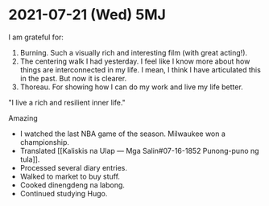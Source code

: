 # 2021-07-21 (Wed) 5MJ

I am grateful for:

1. Burning. Such a visually rich and interesting film (with great acting!).
2. The centering walk I had yesterday. I feel like I know more about how things are interconnected in my life. I mean, I think I have articulated this in the past. But now it is clearer.
3. Thoreau. For showing how I can do my work and live my life better.

"I live a rich and resilient inner life."

Amazing

- I watched the last NBA game of the season. Milwaukee won a championship.
- Translated [[Kaliskis na Ulap — Mga Salin#07-16-1852 Punong-puno ng tula]].
- Processed several diary entries.
- Walked to market to buy stuff.
- Cooked dinengdeng na labong.
- Continued studying Hugo.

